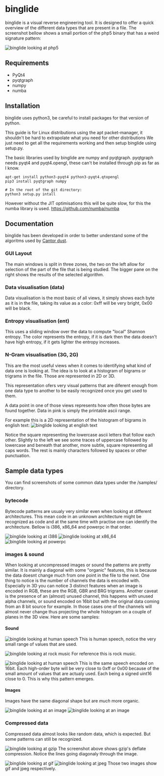 binglide
=======

binglide is a visual reverse engineering tool. It is designed to offer a quick overview of the different data types that are present in a file. The screenshot bellow shows a small portion of the php5 binary that has a weird signature pattern:

![binglide looking at php5](http://i.imgur.com/O6HMfSn.png)

## Requirements

   * PyQt4
   * pyqtgraph
   * numpy
   * numba


## Installation

binglide uses python3, be careful to install packages for that version of python.

This guide is for Linux distributions using the apt packet-manager, it shouldn't be hard to extrapolate what you need for other distributions We just need to get all the requirements working and then setup binglide using setup.py.

The basic libraries used by binglide are numpy and pyqtgraph. pyqtgraph needs pyqt4 and pyqt4.opengl, these can't be installed through pip as far as I know.

```
apt-get install python3-pyqt4 python3-pyqt4.qtopengl
pip3 install pyqtgraph numpy

# In the root of the git directory:
python3 setup.py intall
```

However without the JIT optimisations this will be quite slow, for this the numba library is used. https://github.com/numba/numba


## Documentation

binglide has been developed in order to better understand some of the algoritms used by [Cantor dust](https://sites.google.com/site/xxcantorxdustxx/).

### GUI Layout
The main windows is split in three zones, the two on the left allow for selection of the part of the file that is being studied. The bigger pane on the right shows the results of the selected algorithm.

### Data visualisation (data)
Data visualisation is the most basic of all views, it simply shows each byte as it is in the file, taking its value as a color: 0xff will be very bright, 0x00 will be black.

### Entropy visualisation (ent)
This uses a sliding window over the data to compute "local" Shannon entropy. The color represents the entropy, if it is dark then the data doesn't have high entropy, if it gets lighter the entropy increases.

### N-Gram visualisation (3G, 2G)
This are the most useful views when it comes to identifying what kind of data one is looking at. The idea is to look at a histogram of bigrams or trigrams in the file. Those are represented in 2D or 3D.

This representation ofers very visual patterns that are diferent enough from one data type to another to be easily recognized once you get used to them.

A data point in one of those views represents how often those bytes are found together. Data in pink is simply the printable ascii range.

For example this is a 2D representation of the histogram of bigrams in english text:
![binglide looking at english text](https://raw.githubusercontent.com/wapiflapi/binglide/master/samples/text_2g.png)

Notice the square representing the lowercase ascii letters that follow each other. Slightly to the left we see some traces of uppercase followed by lowercase and beneath that another, more subtle, square representing all caps words. The rest is mainly characters followed by spaces or other punctuation.

## Sample data types

You can find screenshots of some common data types under the /samples/ directory.

### bytecode

Bytecode patterns are usualy very similar even when looking at different architectures. This mean code in an unknown architecture might be recognized as code and at the same time with practise one can identify the architecture. Bellow is i386, x86_64 and powerpc in that order.

![binglide looking at i386](https://raw.githubusercontent.com/wapiflapi/binglide/master/samples/elf32-i386_2g_code.png)
![binglide looking at x86_64](https://raw.githubusercontent.com/wapiflapi/binglide/master/samples/elf64-x86-64_2g_code.png)
![binglide looking at powerpc](https://raw.githubusercontent.com/wapiflapi/binglide/master/samples/elf64-big-powerpc_2g_code.png)

### images & sound

When looking at uncompressed images or sound the patterns are pretty similar. It is mainly a diagonal with some "organic" features, this is because the data doesnt change much from one point in the file to the next. One thing to notice is the number of channels the data is encoded with. Especially in 3D you can notice 3 distinct features when an image is encoded in RGB, these are the RGB, GBR and BRG trigrams. Another caveat is the presence of an (almost) unused channel, this happens with unused alpha channels, or sound encoded on 16bit but with the original data coming from an 8 bit source for example. In those cases one of the channels will almost never change thus projecting the whole histogram on a couple of planes in the 3D view. Here are some samples:

#### Sound

![binglide looking at human speech](https://raw.githubusercontent.com/wapiflapi/binglide/master/samples/speech_8b.wav_2g.png)
This is human speech, notice the very small range of values that are used.

![binglide looking at rock music](https://raw.githubusercontent.com/wapiflapi/binglide/master/samples/music_8b.wav_2g.png)
For reference this is rock music.

![binglide looking at human speech](https://raw.githubusercontent.com/wapiflapi/binglide/master/samples/speech_16b.wav_3g.png)
This is the same speech encoded on 16bit. Each high-order byte will be very close to 0xff or 0x00 because of the small amount of values that are actualy used. Each being a signed uint16 close to 0. This is why this pattern emerges.

#### Images

Images have the same diagonal shape but are _much_ more organic.

![binglide looking at an image](https://raw.githubusercontent.com/wapiflapi/binglide/master/samples/rgb_24b.bmp_3g.png)
![binglide looking at an image](https://raw.githubusercontent.com/wapiflapi/binglide/master/samples/rgb2_24b.bmp_3g.png)

### Compressed data

Compressed data almost looks like random data, which is expected. But some patterns can still be recognized.

![binglide looking at gzip](https://raw.githubusercontent.com/wapiflapi/binglide/master/samples/gzip_2g.png)
The screenshot above shows gzip's deflate compression. Notice the lines going diagonaly through the image.

![binglide looking at gif](https://raw.githubusercontent.com/wapiflapi/binglide/master/samples/gif_2g.png)
![binglide looking at jpeg](https://raw.githubusercontent.com/wapiflapi/binglide/master/samples/jpeg_2g.png)
Those two images show gif and jpeg respectively.
